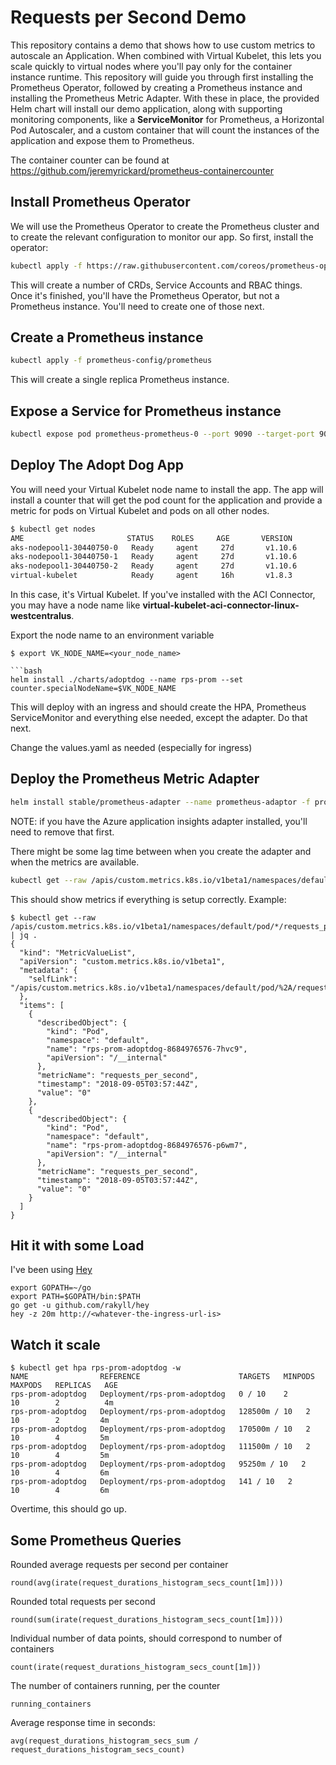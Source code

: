 # Requests per Second Demo

This repository contains a demo that shows how to use custom metrics to autoscale an Application. When combined with Virtual Kubelet, this lets you scale quickly to virtual nodes where you'll pay only for the container instance runtime. This repository will guide you through first installing the Prometheus Operator, followed by creating a Prometheus instance and installing the Prometheus Metric Adapter. With these in place, the provided Helm chart will install our demo application, along with supporting monitoring components, like a **ServiceMonitor** for Prometheus, a Horizontal Pod Autoscaler, and a custom container that will count the instances of the application and expose them to Prometheus.

The container counter can be found at https://github.com/jeremyrickard/prometheus-containercounter

## Install Prometheus Operator

We will use the Prometheus Operator to create the Prometheus cluster and to create the relevant configuration to monitor our app. So first, install the operator:

```bash
kubectl apply -f https://raw.githubusercontent.com/coreos/prometheus-operator/master/bundle.yaml
```

This will create a number of CRDs, Service Accounts and RBAC things. Once it's finished, you'll have the Prometheus Operator, but not a Prometheus instance. You'll need to create one of those next. 

## Create a Prometheus instance

```bash
kubectl apply -f prometheus-config/prometheus
```

This will create a single replica Prometheus instance.

## Expose a Service for Prometheus instance

```bash
kubectl expose pod prometheus-prometheus-0 --port 9090 --target-port 9090
```

## Deploy The Adopt Dog App

You will need your Virtual Kubelet node name to install the app. The app will install a counter that will get the pod count for the application and provide a metric for pods on Virtual Kubelet and pods on all other nodes.

```bash
$ kubectl get nodes
AME                       STATUS    ROLES     AGE       VERSION
aks-nodepool1-30440750-0   Ready     agent     27d       v1.10.6
aks-nodepool1-30440750-1   Ready     agent     27d       v1.10.6
aks-nodepool1-30440750-2   Ready     agent     27d       v1.10.6
virtual-kubelet            Ready     agent     16h       v1.8.3
```
In this case, it's Virtual Kubelet. If you've installed with the ACI Connector, you may have a node name like **virtual-kubelet-aci-connector-linux-westcentralus**.

Export the node name to an environment variable

```
$ export VK_NODE_NAME=<your_node_name>

```bash
helm install ./charts/adoptdog --name rps-prom --set counter.specialNodeName=$VK_NODE_NAME
```

This will deploy with an ingress and should create the HPA, Prometheus ServiceMonitor and everything else needed, except the adapter. Do that next.

Change the values.yaml as needed (especially for ingress)

## Deploy the Prometheus Metric Adapter

```bash
helm install stable/prometheus-adapter --name prometheus-adaptor -f prometheus-config/prometheus-adapter/values.yaml
```

NOTE: if you have the Azure application insights adapter installed, you'll need to remove that first.

There might be some lag time between when you create the adapter and when the metrics are available.

```bash
kubectl get --raw /apis/custom.metrics.k8s.io/v1beta1/namespaces/default/pod/*/requests_per_second | jq .
```

This should show metrics if everything is setup correctly. Example:

```console
$ kubectl get --raw /apis/custom.metrics.k8s.io/v1beta1/namespaces/default/pod/*/requests_per_second | jq .
{
  "kind": "MetricValueList",
  "apiVersion": "custom.metrics.k8s.io/v1beta1",
  "metadata": {
    "selfLink": "/apis/custom.metrics.k8s.io/v1beta1/namespaces/default/pod/%2A/requests_per_second"
  },
  "items": [
    {
      "describedObject": {
        "kind": "Pod",
        "namespace": "default",
        "name": "rps-prom-adoptdog-8684976576-7hvc9",
        "apiVersion": "/__internal"
      },
      "metricName": "requests_per_second",
      "timestamp": "2018-09-05T03:57:44Z",
      "value": "0"
    },
    {
      "describedObject": {
        "kind": "Pod",
        "namespace": "default",
        "name": "rps-prom-adoptdog-8684976576-p6wm7",
        "apiVersion": "/__internal"
      },
      "metricName": "requests_per_second",
      "timestamp": "2018-09-05T03:57:44Z",
      "value": "0"
    }
  ]
}
```

## Hit it with some Load

I've been using [Hey](https://github.com/rakyll/hey)

```
export GOPATH=~/go
export PATH=$GOPATH/bin:$PATH
go get -u github.com/rakyll/hey
hey -z 20m http://<whatever-the-ingress-url-is>
```

## Watch it scale

```
$ kubectl get hpa rps-prom-adoptdog -w
NAME                REFERENCE                      TARGETS   MINPODS   MAXPODS   REPLICAS   AGE
rps-prom-adoptdog   Deployment/rps-prom-adoptdog   0 / 10    2         10        2          4m
rps-prom-adoptdog   Deployment/rps-prom-adoptdog   128500m / 10   2         10        2         4m
rps-prom-adoptdog   Deployment/rps-prom-adoptdog   170500m / 10   2         10        4         5m
rps-prom-adoptdog   Deployment/rps-prom-adoptdog   111500m / 10   2         10        4         5m
rps-prom-adoptdog   Deployment/rps-prom-adoptdog   95250m / 10   2         10        4         6m
rps-prom-adoptdog   Deployment/rps-prom-adoptdog   141 / 10   2         10        4         6m
```

Overtime, this should go up.

## Some Prometheus Queries

Rounded average requests per second per container

```
round(avg(irate(request_durations_histogram_secs_count[1m])))
```

Rounded total requests per second

```
round(sum(irate(request_durations_histogram_secs_count[1m])))
```

Individual number of data points, should correspond to number of containers

```
count(irate(request_durations_histogram_secs_count[1m]))
```

The number of containers running, per the counter

```
running_containers
```

Average response time in seconds:

```
avg(request_durations_histogram_secs_sum / request_durations_histogram_secs_count)
```

